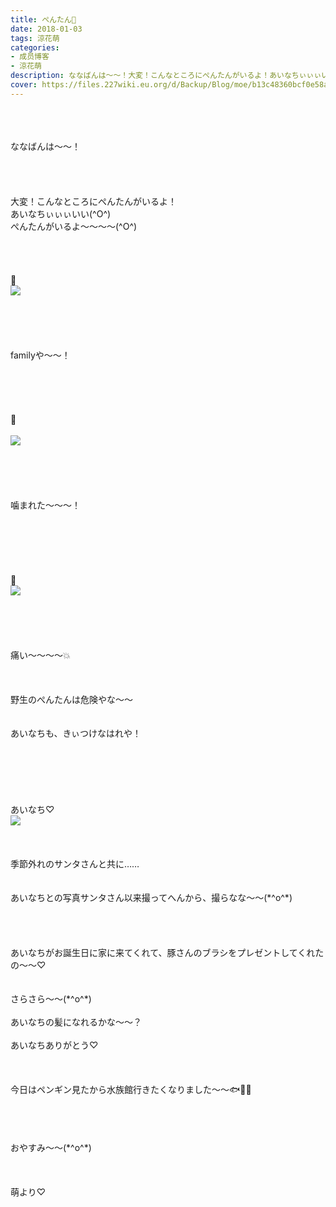 ```yaml
---
title: ぺんたん🐧
date: 2018-01-03
tags: 涼花萌
categories: 
- 成员博客
- 涼花萌
description: ななばんは〜〜！大変！こんなところにぺんたんがいるよ！あいなちぃぃぃいい(^O^)ぺんたんがいるよ〜〜〜〜(^O^)🐧familyや〜〜！🐧噛まれた〜〜〜！...
cover: https://files.227wiki.eu.org/d/Backup/Blog/moe/b13c48360bcf0e58a01acc590b7eb.jpg 
---
```

<div class="blog_detail__main">
<br/>
<br/>
<br/>
ななばんは〜〜！<br/>
<br/>
<br/>
<br/>
<br/>
大変！こんなところにぺんたんがいるよ！<br/>
あいなちぃぃぃいい(^O^)<br/>
ぺんたんがいるよ〜〜〜〜(^O^)<br/>
<br/>
<br/>
<br/>
<br/>
🐧<br/>
<img src="https://files.227wiki.eu.org/d/Backup/Blog/moe/b13c48360bcf0e58a01acc590b7eb.jpg"><br/>
<br/>
<br/>
<br/>
<br/>
<br/>
familyや〜〜！<br/>
<br/>
<br/>
<br/>
<br/>
<br/>
🐧<br/>
<br/>
<img src="https://files.227wiki.eu.org/d/Backup/Blog/moe/b13c48360bcf0e58a01acc590b7eb-01.jpg"><br/>
<br/>
<br/>
<br/>
<br/>
<br/>
噛まれた〜〜〜！<br/>
<br/>
<br/>
<br/>
<br/>
<br/>
<br/>
🐧<br/>
<img src="https://files.227wiki.eu.org/d/Backup/Blog/moe/b13c48360bcf0e58a01acc590b7eb-02.jpg"><br/>
<br/>
<br/>
<br/>
<br/>
<br/>
痛い〜〜〜〜💥<br/>
<br/>
<br/>
<br/>
野生のぺんたんは危険やな〜〜<br/>
<br/>
<br/>
あいなちも、きぃつけなはれや！<br/>
<br/>
<br/>
<br/>
<br/>
<br/>
<br/>
あいなち♡<br/>
<img src="https://files.227wiki.eu.org/d/Backup/Blog/moe/b13c48360bcf0e58a01acc590b7eb-03.jpg"><br/>
<br/>
<br/>
<br/>
季節外れのサンタさんと共に……<br/>
<br/>
<br/>
あいなちとの写真サンタさん以来撮ってへんから、撮らなな〜〜(*^o^*)<br/>
<br/>
<br/>
<br/>
<br/>
あいなちがお誕生日に家に来てくれて、豚さんのブラシをプレゼントしてくれたの〜〜♡<br/>
<br/>
<br/>
さらさら〜〜(*^o^*)<br/>
<br/>
あいなちの髪になれるかな〜〜？<br/>
<br/>
あいなちありがとう♡<br/>
<br/>
<br/>
<br/>
今日はペンギン見たから水族館行きたくなりました〜〜🐟🐠🐡<br/>
<br/>
<br/>
<br/>
<br/>
おやすみ〜〜(*^o^*)<br/>
<br/>
<br/>
<br/>
萌より♡
<!--twitter-->

<!--//twitter-->
</img></img></img></img></div>
